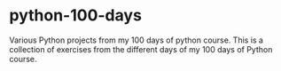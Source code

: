 # python-100-days



Various Python projects from my 100 days of python course. This is a collection of exercises from the different days of my 100 days of Python course. 
